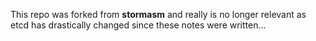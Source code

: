 This repo was forked from **stormasm** and really is no longer relevant as etcd has drastically changed since these notes were written...
